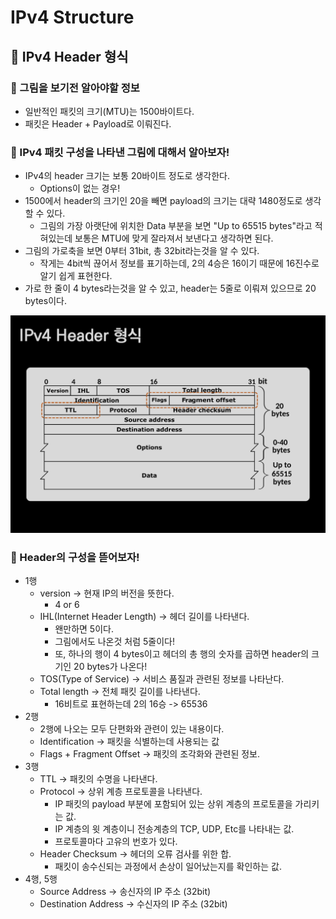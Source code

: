 # IPv4 Structure

## 🍎 IPv4 Header 형식

### 📖 그림을 보기전 알아야할 정보
- 일반적인 패킷의 크기(MTU)는 1500바이트다.
- 패킷은 Header + Payload로 이뤄진다.

### 📖 IPv4 패킷 구성을 나타낸 그림에 대해서 알아보자!
- IPv4의 header 크기는 보통 20바이트 정도로 생각한다.
    - Options이 없는 경우!
- 1500에서 header의 크기인 20을 빼면 payload의 크기는 대략 1480정도로 생각할 수 있다.
    - 그림의 가장 아랫단에 위치한 Data 부분을 보면 "Up to 65515 bytes"라고 적혀있는데 보통은 MTU에 맞게 잘라져서 보낸다고 생각하면 된다.
- 그림의 가로축을 보면 0부터 31bit, 총 32bit라는것을 알 수 있다.
    - 작게는 4bit씩 끊어서 정보를 표기하는데, 2의 4승은 16이기 때문에 16진수로 알기 쉽게 표현한다.
- 가로 한 줄이 4 bytes라는것을 알 수 있고, header는 5줄로 이뤄져 있으므로 20 bytes이다.
<img src='./IPv4Structure.jpg' width=700>

### 📖 Header의 구성을 뜯어보자!
- 1행
    - version -> 현재 IP의 버전을 뜻한다.
        - 4 or 6
    - IHL(Internet Header Length) -> 헤더 길이를 나타낸다.
        - 왠만하면 5이다.
        - 그림에서도 나온것 처럼 5줄이다!
        - 또, 하나의 행이 4 bytes이고 헤더의 총 행의 숫자를 곱하면 header의 크기인 20 bytes가 나온다!
    - TOS(Type of Service) -> 서비스 품질과 관련된 정보를 나타난다.
    - Total length -> 전체 패킷 길이를 나타낸다.
        - 16비트로 표현하는데 2의 16승 -> 65536
- 2행
    - 2행에 나오는 모두 단편화와 관련이 있는 내용이다.
    - Identification -> 패킷을 식별하는데 사용되는 값
    - Flags + Fragment Offset -> 패킷의 조각화와 관련된 정보.
- 3행
    - TTL -> 패킷의 수명을 나타낸다.
    - Protocol -> 상위 계층 프로토콜을 나타낸다.
        - IP 패킷의 payload 부분에 포함되어 있는 상위 계층의 프로토콜을 가리키는 값.
        - IP 계층의 윗 계층이니 전송계층의 TCP, UDP, Etc를 나타내는 값.
        - 프로토콜마다 고유의 번호가 있다.
    - Header Checksum -> 헤더의 오류 검사를 위한 합.
        - 패킷이 송수신되는 과정에서 손상이 일어났는지를 확인하는 값.
- 4행, 5행
    - Source Address -> 송신자의 IP 주소 (32bit)
    - Destination Address -> 수신자의 IP 주소 (32bit)
